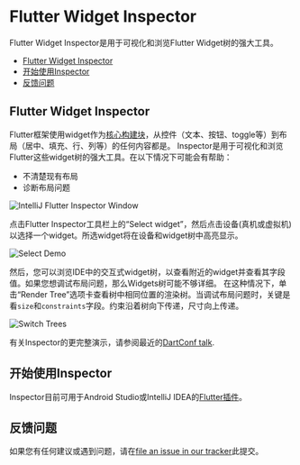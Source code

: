 # Flutter Widget Inspector

Flutter Widget Inspector是用于可视化和浏览Flutter Widget树的强大工具。

- [Flutter Widget Inspector](https://flutterchina.club/inspector/#flutter-widget-inspector)
- [开始使用Inspector](https://flutterchina.club/inspector/#开始使用inspector)
- [反馈问题](https://flutterchina.club/inspector/#反馈问题)

## Flutter Widget Inspector

Flutter框架使用widget作为[核心构建块](https://flutterchina.club/widgets-intro/)，从控件（文本、按钮、toggle等）到布局（居中、填充、行、列等）的任何内容都是。 Inspector是用于可视化和浏览Flutter这些widget树的强大工具。在以下情况下可能会有帮助：

- 不清楚现有布局
- 诊断布局问题

![IntelliJ Flutter Inspector Window](https://flutterchina.club/images/intellij/visual-debugging.png)

点击Flutter Inspector工具栏上的“Select widget”，然后点击设备(真机或虚拟机)以选择一个widget。所选widget将在设备和widget树中高亮显示。

![Select Demo](https://flutterchina.club/images/intellij/inspector_select_example.gif)

然后，您可以浏览IDE中的交互式widget树，以查看附近的widget并查看其字段值。如果您想调试布局问题，那么Widgets树可能不够详细。 在这种情况下，单击“Render Tree”选项卡查看树中相同位置的渲染树。当调试布局问题时，关键是看`size`和`constraints`字段。约束沿着树向下传递，尺寸向上传递。

![Switch Trees](https://flutterchina.club/images/intellij/switch_inspector_tree.gif)

有关Inspector的更完整演示，请参阅最近的[DartConf talk](https://www.youtube.com/watch?v=JIcmJNT9DNI).

## 开始使用Inspector

Inspector目前可用于Android Studio或IntelliJ IDEA的[Flutter插件](https://flutterchina.club/get-started/editor/)。

## 反馈问题

如果您有任何建议或遇到问题，请在[file an issue in our tracker](https://github.com/flutter/flutter-intellij/issues/new?labels=inspector)此提交。